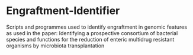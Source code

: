 # Engraftment-Identifier
Scripts and programmes used to identify engraftment in genomic features as used in the paper: Identifying a prospective consortium of bacterial species and functions for the reduction of enteric multidrug resistant organisms by microbiota transplantation
